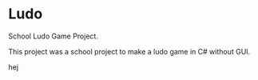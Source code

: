 # Ludo
School Ludo Game Project.

This project was a school project to make a ludo game in C# without GUI.

hej
